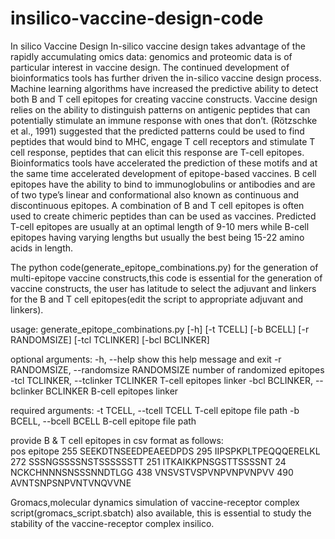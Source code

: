 # insilico-vaccine-design-code
In silico Vaccine Design
In-silico vaccine design takes advantage of the rapidly accumulating omics data: genomics and
proteomic data is of particular interest in vaccine design. The continued development of
bioinformatics tools has further driven the in-silico vaccine design process. Machine learning
algorithms have increased the predictive ability to detect both B and T cell epitopes for creating
vaccine constructs. Vaccine design relies on the ability to distinguish patterns on antigenic
peptides that can potentially stimulate an immune response with ones that don’t. (Rötzschke et
al., 1991) suggested that the predicted patterns could be used to find peptides that would bind to
MHC, engage T cell receptors and stimulate T cell response, peptides that can elicit this response
are T-cell epitopes. Bioinformatics tools have accelerated the prediction of these motifs and at
the same time accelerated development of epitope-based vaccines. B cell epitopes have the
ability to bind to immunoglobulins or antibodies and are of two type’s linear and conformational
also known as continuous and discontinuous epitopes. A combination of B and T cell epitopes is
often used to create chimeric peptides than can be used as vaccines. Predicted T-cell epitopes are
usually at an optimal length of 9-10 mers while B-cell epitopes having varying lengths but
usually the best being 15-22 amino acids in length.

The python code(generate_epitope_combinations.py) for the generation of multi-epitope vaccine constructs,this code is essential for the generation of vaccine constructs, 
the user has latitude to select the adjuvant and linkers for the B and T cell epitopes(edit the script to appropriate adjuvant and linkers).

usage: generate_epitope_combinations.py [-h] [-t TCELL] [-b BCELL]
                                        [-r RANDOMSIZE] [-tcl TCLINKER]
                                        [-bcl BCLINKER]

optional arguments:
  -h, --help            show this help message and exit
  -r RANDOMSIZE, --randomsize RANDOMSIZE
                        number of randomized epitopes
  -tcl TCLINKER, --tclinker TCLINKER
                        T-cell epitopes linker
  -bcl BCLINKER, --bclinker BCLINKER
                        B-cell epitopes linker

required arguments:
  -t TCELL, --tcell TCELL
                        T-cell epitope file path
  -b BCELL, --bcell BCELL
                        B-cell epitope file path
                        
 provide B & T cell epitopes in csv format as follows:                       
pos	epitope
255	SEEKDTNSEEDPEAEEDPDS
295	IIPSPKPLTPEQQQERELKL
272	SSSNGSSSSNSTSSSSSSTT
251	ITKAIKKPNSGSTTSSSSNT
24	NCKCHNNNSNSSSNNDTLGG
438	VNSVSTVSPVNPVNPVNPVV
490	AVNTSNPSNPVNTVNQVVNE


Gromacs,molecular dynamics simulation of vaccine-receptor complex script(gromacs_script.sbatch) also available, this is essential to study the stability 
of the vaccine-receptor complex insilico.
